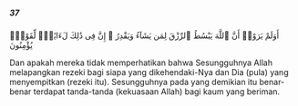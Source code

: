 ##### 37

<span class="ayah">أَوَلَمْ يَرَوْا۟ أَنَّ ٱللَّهَ يَبْسُطُ ٱلرِّزْقَ لِمَن يَشَآءُ وَيَقْدِرُ ۚ إِنَّ فِى ذَٰلِكَ لَءَايَٰتٍۢ لِّقَوْمٍۢ يُؤْمِنُونَ</span>

<span class="ayah_translation">Dan apakah mereka tidak memperhatikan bahwa Sesungguhnya Allah melapangkan rezeki bagi siapa yang dikehendaki-Nya dan Dia (pula) yang menyempitkan (rezeki itu). Sesungguhnya pada yang demikian itu benar-benar terdapat tanda-tanda (kekuasaan Allah) bagi kaum yang beriman.</span>
